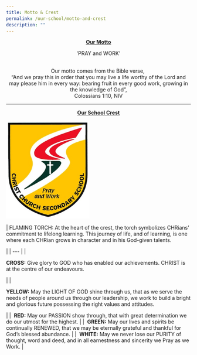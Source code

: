 ```yaml
---
title: Motto & Crest
permalink: /our-school/motto-and-crest
description: ""
---
```

<strong><center><u>Our Motto</u></center></strong>

<center>'PRAY and WORK'

<br>Our motto comes from the Bible verse, 
<br>“And we pray this in order that you may live a life worthy of the Lord and may please him in every way: bearing fruit in every good work, growing in the knowledge of God”,
<br>Colossians 1:10, NIV</center>

  

* * *

  

<strong><center><u>Our School Crest</u></center></strong>

<img src="/images/chr_logo_small.jpeg" 
     style="width:45%">


| 
FLAMING TORCH: At the heart of the crest, the torch symbolizes CHRians’ commitment to lifelong learning. This journey of life, and of learning, is one where each CHRian grows in character and in his God-given talents.

 |
| --- |
| 

**CROSS:** Give glory to GOD who has enabled our achievements. CHRIST is at the centre of our endeavours.

 |
| 

**YELLOW:** May the LIGHT OF GOD shine through us, that as we serve the needs of people around us through our leadership, we work to build a bright and glorious future possessing the right values and attitudes.

 |
|  **RED:** May our PASSION show through, that with great determination we do our utmost for the highest. |
|  **GREEN:** May our lives and spirits be continually RENEWED, that we may be eternally grateful and thankful for God’s blessed abundance. |
|  **WHITE:** May we never lose our PURITY of thought, word and deed, and in all earnestness and sincerity we Pray as we Work. |
